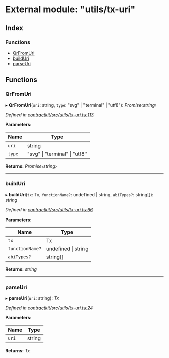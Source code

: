 # External module: "utils/tx-uri"

## Index

### Functions

* [QrFromUri](_utils_tx_uri_.md#qrfromuri)
* [buildUri](_utils_tx_uri_.md#builduri)
* [parseUri](_utils_tx_uri_.md#parseuri)

## Functions

###  QrFromUri

▸ **QrFromUri**(`uri`: string, `type`: "svg" | "terminal" | "utf8"): *Promise‹string›*

*Defined in [contractkit/src/utils/tx-uri.ts:113](https://github.com/celo-org/celo-monorepo/blob/master/packages/contractkit/src/utils/tx-uri.ts#L113)*

**Parameters:**

Name | Type |
------ | ------ |
`uri` | string |
`type` | "svg" &#124; "terminal" &#124; "utf8" |

**Returns:** *Promise‹string›*

___

###  buildUri

▸ **buildUri**(`tx`: Tx, `functionName?`: undefined | string, `abiTypes?`: string[]): *string*

*Defined in [contractkit/src/utils/tx-uri.ts:66](https://github.com/celo-org/celo-monorepo/blob/master/packages/contractkit/src/utils/tx-uri.ts#L66)*

**Parameters:**

Name | Type |
------ | ------ |
`tx` | Tx |
`functionName?` | undefined &#124; string |
`abiTypes?` | string[] |

**Returns:** *string*

___

###  parseUri

▸ **parseUri**(`uri`: string): *Tx*

*Defined in [contractkit/src/utils/tx-uri.ts:24](https://github.com/celo-org/celo-monorepo/blob/master/packages/contractkit/src/utils/tx-uri.ts#L24)*

**Parameters:**

Name | Type |
------ | ------ |
`uri` | string |

**Returns:** *Tx*

